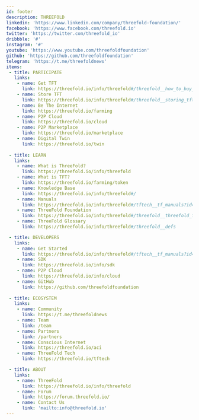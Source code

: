 ```yaml
---
id: footer
description: THREEFOLD
linkedin: 'https://www.linkedin.com/company/threefold-foundation/'
facebook: 'https://www.facebook.com/threefold.io'
twitter: 'https://twitter.com/threefold_io'
dribbble: '#'
instagram: '#'
youtube: 'https://www.youtube.com/threefoldfoundation'
github: 'https://github.com/threefoldfoundation'
telegram: 'https://t.me/threefoldnews'
items:
 - title: PARTICIPATE
   links:
    - name: Get TFT
      link: https://threefold.io/info/threefold#/threefold__how_to_buy_and_sell
    - name: Store TFT
      link: https://threefold.io/info/threefold#/threefold__storing_tft
    - name: Be The Internet
      link: https://threefold.io/farming
    - name: P2P Cloud
      link: https://threefold.io/cloud
    - name: P2P Marketplace
      link: https://threefold.io/marketplace
    - name: Digital Twin
      link: https://threefold.io/twin
 
 - title: LEARN
   links:
    - name: What is ThreeFold?
      link: https://threefold.io/info/threefold
    - name: What is TFT?
      link: https://threefold.io/farming/token
    - name: Knowledge Base
      link: https://threefold.io/info/threefold#/
    - name: Manuals
      link: https://threefold.io/info/threefold#/tftech__tf_manuals?id=threefold-manuals
    - name: ThreeFold Foundation
      link: https://threefold.io/info/threefold#/threefold__threefold_foundation
    - name: ThreeFold Glossary
      link: https://threefold.io/info/threefold#/threefold__defs

 - title: DEVELOPERS
   links:
    - name: Get Started
      link: https://threefold.io/info/threefold#/tftech__tf_manuals?id=threefold-manuals
    - name: SDK
      link: https://threefold.io/info/sdk
    - name: P2P Cloud
      link: https://threefold.io/info/cloud
    - name: GitHub
      link: https://github.com/threefoldfoundation
 
 - title: ECOSYSTEM
   links:
    - name: Community
      link: https://t.me/threefoldnews
    - name: Team
      link: /team
    - name: Partners
      link: /partners
    - name: Conscious Internet
      link: https://threefold.io/aci
    - name: ThreeFold Tech
      link: https://threefold.io/tftech

 - title: ABOUT
   links:
    - name: ThreeFold
      link: https://threefold.io/info/threefold
    - name: Forum
      link: https://forum.threefold.io/
    - name: Contact Us
      link: 'mailto:info@threefold.io'
---
```



<!-- [Terms & Conditions](https://threefold.io/info/legal#/legal__terms_conditions_websites) | [Privacy Policy](https://threefold.io/info/legal#/legal__privacypolicy) | [Impressum]()

<br/>
&#xA9; 2021 ThreeFold, All rights reserved. -->
